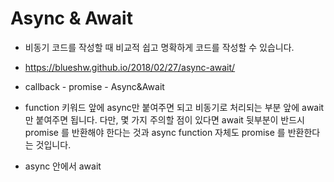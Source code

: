 # Async & Await
- 비동기 코드를 작성할 때 비교적 쉽고 명확하게 코드를 작성할 수 있습니다.

- https://blueshw.github.io/2018/02/27/async-await/

- callback - promise - Async&Await

- function 키워드 앞에 async만 붙여주면 되고 비동기로 처리되는 부분 앞에 await만 붙여주면 됩니다. 
다만, 몇 가지 주의할 점이 있다면 await 뒷부분이 반드시 promise 를 반환해야 한다는 것과 async function 자체도 promise 를 반환한다는 것입니다. 

- async 안에서 await 